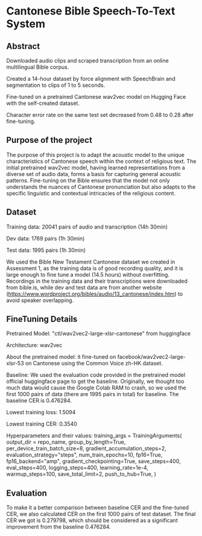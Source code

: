 # Cantonese Bible Speech-To-Text System

## Abstract 
Downloaded audio clips and scraped transcription from an online multilingual Bible corpus. 

Created a 14-hour dataset by force alignment with SpeechBrain and segmentation to clips of 1 to 5 seconds. 

Fine-tuned on a pretrained Cantonese wav2vec model on Hugging Face with the self-created dataset. 

Character error rate on the same test set decreased from 0.48 to 0.28 after fine-tuning. 

## Purpose of the project 
The purpose of this project is to adapt the acoustic model to the unique characteristics of Cantonese speech within the context of religious text. The initial pretrained wav2vec model, having learned representations from a diverse set of audio data, forms a basis for capturing general acoustic patterns. Fine-tuning on the Bible ensures that the model not only understands the nuances of Cantonese pronunciation but also adapts to the specific linguistic and contextual intricacies of the religious content.

## Dataset 
Training data: 20041 pairs of audio and transcription (14h 30min)

Dev data: 1769 pairs (1h 30min)

Test data: 1995 pairs (1h 30min)

We used the Bible New Testament Cantonese dataset we created in Assessment 1, as the training data is of good recording quality, and it is large enough to fine tune a model (14.5 hours) without overfitting. Recordings in the training data and their transcriptions were downloaded from bible.is, while dev and test data are from another website (https://www.wordproject.org/bibles/audio/13_cantonese/index.htm) to avoid speaker overlapping. 


## FineTuning Details 
Pretrained Model: "ctl/wav2vec2-large-xlsr-cantonese" from huggingface 

Architecture: wav2vec 

About the pretrained model: it fine-tuned on facebook/wav2vec2-large-xlsr-53 on Cantonese using the Common Voice zh-HK dataset. 

Baseline: We used the evaluation code provided in the pretrained model official huggingface page to get the baseline. Originally, we thought too much data would cause the Google Colab RAM to crash, so we used the first 1000 pairs of data (there are 1995 pairs in total) for baseline. The baseline CER is 0.476284.

Lowest training loss: 1.5094 

Lowest training CER: 0.3540

Hyperparameters and their values:
training_args = TrainingArguments(
  output_dir = repo_name,
  group_by_length=True,
  per_device_train_batch_size=8,
  gradient_accumulation_steps=2,
  evaluation_strategy="steps",
  num_train_epochs=10,
  fp16=True,
  fp16_backend="amp",
  gradient_checkpointing=True,
  save_steps=400,
  eval_steps=400,
  logging_steps=400,
  learning_rate=1e-4,
  warmup_steps=100,
  save_total_limit=2,
  push_to_hub=True,
)

## Evaluation 
To make it a better comparison between baseline CER and the fine-tuned CER, we also calculated CER on the first 1000 pairs of test dataset. The final CER we got is 0.279798, which should be considered as a significant improvement from the baseline 0.476284. 
